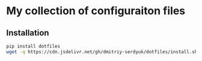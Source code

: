 My collection of configuraiton files
====================================

Installation
------------

```bash
pip install dotfiles
wget -q https://cdn.jsdelivr.net/gh/dmitriy-serdyuk/dotfiles/install.sh -O - | bash
```
